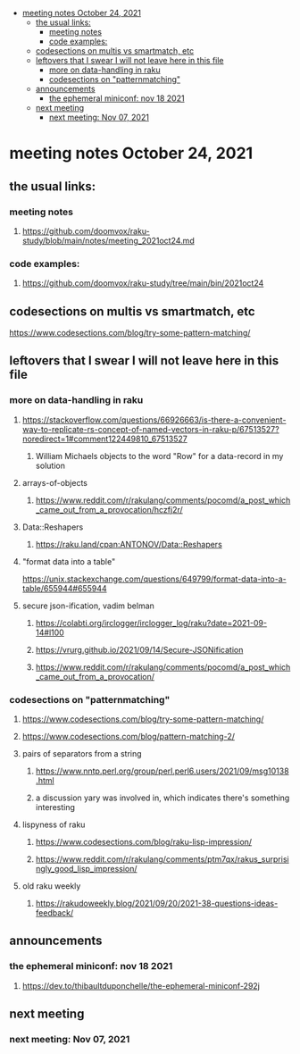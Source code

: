 - [meeting notes October 24, 2021](#org2ea88b3)
  - [the usual links:](#org02452e8)
    - [meeting notes](#org9cea6a6)
    - [code examples:](#org0262a41)
  - [codesections on multis vs smartmatch, etc](#org5d2cb6d)
  - [leftovers that I swear I will not leave here in this file](#orga801968)
    - [more on data-handling in raku](#org296e8b3)
    - [codesections on "patternmatching"](#orgb0c4753)
  - [announcements](#org34edf9e)
    - [the ephemeral miniconf: nov 18 2021](#org9047a7b)
  - [next meeting](#org92e51ba)
    - [next meeting: Nov 07, 2021](#org4d25ce8)


<a id="org2ea88b3"></a>

# meeting notes October 24, 2021


<a id="org02452e8"></a>

## the usual links:


<a id="org9cea6a6"></a>

### meeting notes

1.  <https://github.com/doomvox/raku-study/blob/main/notes/meeting_2021oct24.md>


<a id="org0262a41"></a>

### code examples:

1.  <https://github.com/doomvox/raku-study/tree/main/bin/2021oct24>


<a id="org5d2cb6d"></a>

## codesections on multis vs smartmatch, etc

<https://www.codesections.com/blog/try-some-pattern-matching/>


<a id="orga801968"></a>

## leftovers that I swear I will not leave here in this file


<a id="org296e8b3"></a>

### more on data-handling in raku

1.  <https://stackoverflow.com/questions/66926663/is-there-a-convenient-way-to-replicate-rs-concept-of-named-vectors-in-raku-p/67513527?noredirect=1#comment122449810_67513527>

    1.  William Michaels objects to the word "Row" for a data-record in my solution

2.  arrays-of-objects

    1.  <https://www.reddit.com/r/rakulang/comments/pocomd/a_post_which_came_out_from_a_provocation/hczfj2r/>

3.  Data::Reshapers

    1.  <https://raku.land/cpan:ANTONOV/Data::Reshapers>

4.  "format data into a table"

    <https://unix.stackexchange.com/questions/649799/format-data-into-a-table/655944#655944>

5.  secure json-ification, vadim belman

    1.  <https://colabti.org/irclogger/irclogger_log/raku?date=2021-09-14#l100>
    
    2.  <https://vrurg.github.io/2021/09/14/Secure-JSONification>
    
    3.  <https://www.reddit.com/r/rakulang/comments/pocomd/a_post_which_came_out_from_a_provocation/>


<a id="orgb0c4753"></a>

### codesections on "patternmatching"

1.  <https://www.codesections.com/blog/try-some-pattern-matching/>

2.  <https://www.codesections.com/blog/pattern-matching-2/>

3.  pairs of separators from a string

    1.  <https://www.nntp.perl.org/group/perl.perl6.users/2021/09/msg10138.html>
    
    2.  a discussion yary was involved in, which indicates there's something interesting

4.  lispyness of raku

    1.  <https://www.codesections.com/blog/raku-lisp-impression/>
    
    2.  <https://www.reddit.com/r/rakulang/comments/ptm7qx/rakus_surprisingly_good_lisp_impression/>

5.  old raku weekly

    1.  <https://rakudoweekly.blog/2021/09/20/2021-38-questions-ideas-feedback/>


<a id="org34edf9e"></a>

## announcements


<a id="org9047a7b"></a>

### the ephemeral miniconf: nov 18 2021

1.  <https://dev.to/thibaultduponchelle/the-ephemeral-miniconf-292j>


<a id="org92e51ba"></a>

## next meeting


<a id="org4d25ce8"></a>

### next meeting: Nov 07, 2021
